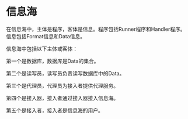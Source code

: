 # 信息海

在信息海中，主体是程序，客体是信息。程序包括Runner程序和Handler程序。信息包括Format信息和Data信息。

信息海中包括以下主体或客体：

第一个是数据库，数据库是Data的集合。

第二个是读写员，读写员负责读写数据库中的Data。

第三个是代理员，代理员为接入者提供代理服务。

第四个是接入器，接入者通过接入器接入信息海。

第五个是接入者，接入者是信息海的用户。
